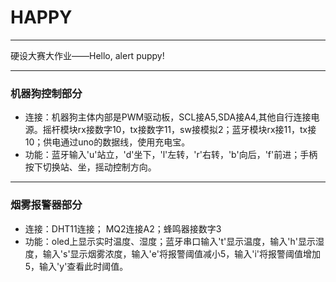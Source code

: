 # HAPPY

---

硬设大赛大作业——Hello, alert puppy!

---
### 机器狗控制部分
- 连接：机器狗主体内部是PWM驱动板，SCL接A5,SDA接A4,其他自行连接电源。摇杆模块rx接数字10，tx接数字11，sw接模拟2；蓝牙模块rx接11，tx接10；供电通过uno的数据线，使用充电宝。
- 功能：蓝牙输入'u'站立，'d'坐下，'l'左转，'r'右转，'b'向后，'f'前进；手柄按下切换站、坐，摇动控制方向。
---
### 烟雾报警器部分
- 连接：DHT11连接； MQ2连接A2；蜂鸣器接数字3
- 功能：oled上显示实时温度、湿度；蓝牙串口输入't'显示温度，输入'h'显示湿度，输入's'显示烟雾浓度，输入'e'将报警阈值减小5，输入'i'将报警阈值增加5，输入'y'查看此时阈值。